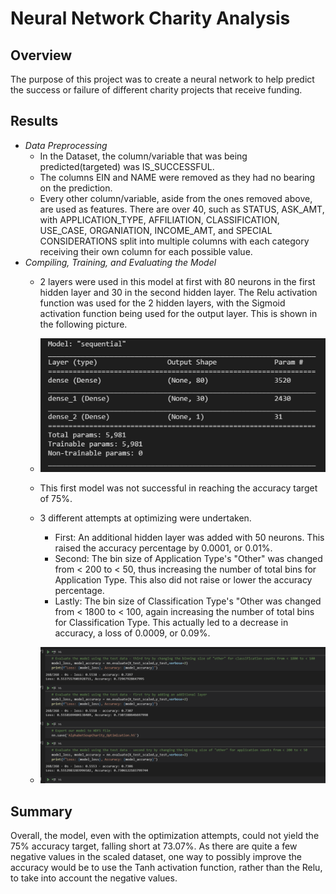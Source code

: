 # Neural Network Charity Analysis

## Overview
The purpose of this project was to create a neural network to help predict the success or failure of different charity projects that receive funding.

## Results
- _Data Preprocessing_
  - In the Dataset, the column/variable that was being predicted(targeted) was IS_SUCCESSFUL.
  - The columns EIN and NAME were removed as they had no bearing on the prediction.
  - Every other column/variable, aside from the ones removed above, are used as features. There are over 40, such as STATUS, ASK_AMT, with APPLICATION_TYPE, AFFILIATION, CLASSIFICATION, USE_CASE, ORGANIATION, INCOME_AMT, and SPECIAL CONSIDERATIONS split into multiple columns with each  category receiving their own column for each possible value.
- _Compiling, Training, and Evaluating the Model_
  - 2 layers were used in this model at first with 80 neurons in the first hidden layer and 30 in the second hidden layer. The Relu activation function was used for the 2 hidden layers, with the Sigmoid activation function being used for the output layer. This is shown in the following picture.
  - ![Neural Network Model](https://raw.githubusercontent.com/jdwrhodes/Neural_Network_Charity_Analysis/main/Challege/resources/nn_model_shape.png 'Neural Network Model')
  - This first model was not successful in reaching the accuracy target of 75%.
  - 3 different attempts at optimizing were undertaken. 
     - First: An additional hidden layer was added with 50 neurons. This raised the accuracy percentage by 0.0001, or 0.01%.
     - Second: The bin size of Application Type's "Other" was changed from < 200 to < 50, thus increasing the number of total bins for Application Type. This also did not raise or lower the accuracy percentage.
     - Lastly: The bin size of Classification Type's "Other was changed from < 1800 to < 100, again increasing the number of total bins for Classification Type. This actually led to a decrease in accuracy, a loss of 0.0009, or 0.09%.  

  - ![Optimization Results](https://raw.githubusercontent.com/jdwrhodes/Neural_Network_Charity_Analysis/main/Challege/resources/optimization_results.png 'Optimizationi Results')

## Summary
Overall, the model, even with the optimization attempts, could not yield the 75% accuracy target, falling short at 73.07%. As there are quite a few negative values in the scaled dataset, one way to possibly improve the accuracy would be to use the Tanh activation function, rather than the Relu, to take into account the negative values.
